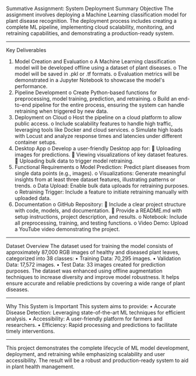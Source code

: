 Summative Assignment: System Deployment Summary
Objective
The assignment involves deploying a Machine Learning classification model for plant disease recognition. The deployment process includes creating a complete ML pipeline, implementing cloud scalability, monitoring, and retraining capabilities, and demonstrating a production-ready system.
________________________________________
Key Deliverables
1.	Model Creation and Evaluation
o	A Machine Learning classification model will be developed offline using a dataset of plant diseases.
o	The model will be saved in .pkl or .tf formats.
o	Evaluation metrics will be demonstrated in a Jupyter Notebook to showcase the model's performance.
2.	Pipeline Development
o	Create Python-based functions for preprocessing, model training, prediction, and retraining.
o	Build an end-to-end pipeline for the entire process, ensuring the system can handle retraining when triggered by new data.
3.	Deployment on Cloud
o	Host the pipeline on a cloud platform to allow public access.
o	Include scalability features to handle high traffic, leveraging tools like Docker and cloud services.
o	Simulate high loads with Locust and analyze response times and latencies under different container setups.
4.	Desktop App
o	Develop a user-friendly Desktop app for:
	Uploading images for predictions.
	Viewing visualizations of key dataset features.
	Uploading bulk data to trigger model retraining.
5.	Functional Requirements
o	Model Prediction: Predict plant diseases from single data points (e.g., images).
o	Visualizations: Generate meaningful insights from at least three dataset features, illustrating patterns or trends.
o	Data Upload: Enable bulk data uploads for retraining purposes.
o	Retraining Trigger: Include a feature to initiate retraining manually with uploaded data.
6.	Documentation
o	GitHub Repository:
	Include a clear project structure with code, models, and documentation.
	Provide a README.md with setup instructions, project description, and results.
o	Notebook: Include all preprocessing, training, and testing functions.
o	Video Demo: Upload a YouTube video demonstrating the project.
________________________________________
Dataset Overview
The dataset used for training the model consists of approximately 87,000 RGB images of healthy and diseased plant leaves, categorized into 38 classes:
•	Training Data: 70,295 images.
•	Validation Data: 17,572 images.
•	Test Data: 33 images created for prediction purposes.
The dataset was enhanced using offline augmentation techniques to increase diversity and improve model robustness. It helps ensure accurate and reliable predictions by covering a wide range of plant diseases.
________________________________________
Why This System is Important
This system aims to provide:
•	Accurate Disease Detection: Leveraging state-of-the-art ML techniques for efficient analysis.
•	Accessibility: A user-friendly platform for farmers and researchers.
•	Efficiency: Rapid processing and predictions to facilitate timely interventions.
________________________________________
This project demonstrates the complete lifecycle of ML model development, deployment, and retraining while emphasizing scalability and user accessibility. The result will be a robust and production-ready system to aid in plant health management.
